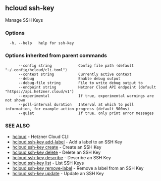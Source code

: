 ## hcloud ssh-key

Manage SSH Keys

### Options

```
  -h, --help   help for ssh-key
```

### Options inherited from parent commands

```
      --config string            Config file path (default "~/.config/hcloud/cli.toml")
      --context string           Currently active context
      --debug                    Enable debug output
      --debug-file string        File to write debug output to
      --endpoint string          Hetzner Cloud API endpoint (default "https://api.hetzner.cloud/v1")
      --experimental             If true, experimental warnings are not shown
      --poll-interval duration   Interval at which to poll information, for example action progress (default 500ms)
      --quiet                    If true, only print error messages
```

### SEE ALSO

* [hcloud](hcloud.md)	 - Hetzner Cloud CLI
* [hcloud ssh-key add-label](hcloud_ssh-key_add-label.md)	 - Add a label to an SSH Key
* [hcloud ssh-key create](hcloud_ssh-key_create.md)	 - Create an SSH Key
* [hcloud ssh-key delete](hcloud_ssh-key_delete.md)	 - Delete an SSH Key
* [hcloud ssh-key describe](hcloud_ssh-key_describe.md)	 - Describe an SSH Key
* [hcloud ssh-key list](hcloud_ssh-key_list.md)	 - List SSH Keys
* [hcloud ssh-key remove-label](hcloud_ssh-key_remove-label.md)	 - Remove a label from an SSH Key
* [hcloud ssh-key update](hcloud_ssh-key_update.md)	 - Update an SSH Key
